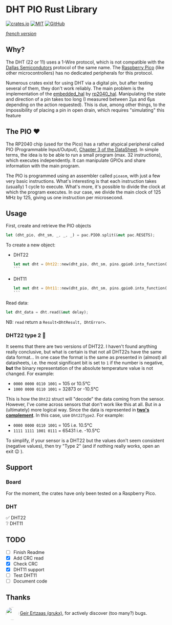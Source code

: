 # DHT PIO Rust Library
[![crates.io](https://img.shields.io/crates/v/dht-pio)](https://crates.io/crates/dht-pio) [![MIT](https://img.shields.io/github/license/jnthbdn/rs-dht-pio)](https://opensource.org/licenses/MIT) [![GitHub](https://img.shields.io/badge/github-%23121011.svg?style=for-the-badge&logo=github&logoColor=white)](https://github.com/jnthbdn/rs-dht-pio)

_[french version](readme_fr.md)_

## Why?
The DHT (22 or 11) uses a 1-Wire protocol, which is not compatible with the [Dallas Semicondutors](https://en.wikipedia.org/wiki/1-Wire) protocol of the same name. The [Raspberry Pico](https://www.raspberrypi.com/products/raspberry-pi-pico/) (like other microcontrollers) has no dedicated peripherals for this protocol. 

Numerous crates exist for using DHT via a digital pin, but after testing several of them, they don't work reliably. The main problem is the implementation of the [embedded_hal](https://crates.io/crates/embedded-hal) by [rp2040_hal](https://crates.io/crates/rp2040-hal). Manipulating the state and direction of a pin takes too long (I measured between 2µs and 6µs depending on the action requested). This is due, among other things, to the impossibility of placing a pin in open drain, which requires "simulating" this feature

## The PIO ❤️
The RP2040 chip (used for the Pico) has a rather atypical peripheral called PIO (Programmable Input/Output), [Chapter 3 of the DataSheet](https://datasheets.raspberrypi.com/rp2040/rp2040-datasheet.pdf). In simple terms, the idea is to be able to run a small program (max. 32 instructions), which executes independently. It can manipulate GPIOs and share information with the main program.

The PIO is programmed using an assembler called `pioasm`, with just a few very basic instructions. What's interesting is that each instruction takes (usually) 1 cycle to execute. What's more, it's possible to divide the clock at which the program executes. In our case, we divide the main clock of 125 MHz by 125, giving us one instruction per microsecond.

## Usage
First, create and retrieve the PIO objects
```rust
let (dht_pio, dht_sm, _, _, _) = pac.PIO0.split(&mut pac.RESETS);
```
To create a new object:
- DHT22  
  ````rust
  let mut dht = Dht22::new(dht_pio, dht_sm, pins.gpio0.into_function());
  ```
- DHT11
  ````rust
  let mut dht = Dht11::new(dht_pio, dht_sm, pins.gpio0.into_function());
  ```

Read data:
```rust
let dht_data = dht.read(&mut delay);
```

NB: `read` return a `Result<DhtResult, DhtError>`.

### DHT22 type 2 🧐
It seems that there are two versions of DHT22. I haven't found anything really conclusive, but what is certain is that not all DHT22s have the same data format... In one case the format is the same as presented in (almost) all datasheets, i.e. the most significant bit is set to `1` if the number is negative, **but** the binary representation of the absolute temperature value is not changed. For example: 
  - `0000 0000 0110 1001` = 105 or 10.5°C
  - `1000 0000 0110 1001` = 32873 or -10.5°C

This is how the `Dht22` struct will "decode" the data coming from the sensor.
However, I've come across sensors that don't work like this at all. But in a (ultimately) more logical way. Since the data is represented in [**two's complement**](https://en.wikipedia.org/wiki/Two%27s_complement). In this case, use `Dht22Type2`. For example: 
  - `0000 0000 0110 1001` = 105 i.e. 10.5°C
  - `1111 1111 1001 0111` = 65431 i.e. -10.5°C

To simplify, if your sensor is a DHT22 but the values don't seem consistent (negative values), then try "Type 2" (and if nothing really works, open an exit 😉 ).


## Support
### Board
For the moment, the crates have only been tested on a Raspberry Pico.

### DHT
✅ DHT22  
❔ DHT11

## TODO
- [ ] Finish Readme
- [x] Add CRC read
- [x] Check CRC
- [x] DHT11 support
- [ ] Test DHT11
- [ ] Document code

## Thanks
 <img src="https://avatars.githubusercontent.com/u/10778792?v=4" style="width: 40px; border-radius: 50%; vertical-align: middle;" /> [Geir Ertzaas (grukx)](https://github.com/grukx), for actively discover (too many?) bugs.